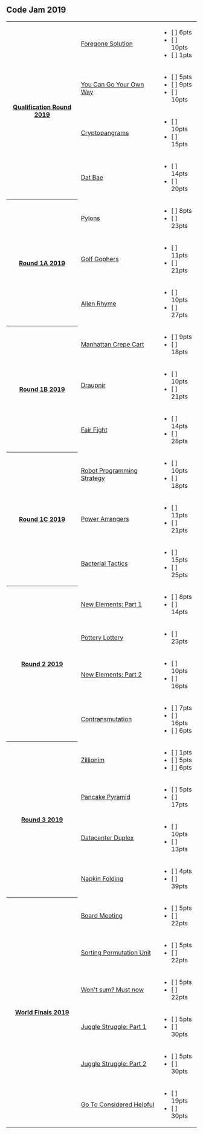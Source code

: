 ## Code Jam 2019

<table>
    <tr>
        <th rowspan="4"><a href="https://codingcompetitions.withgoogle.com/codejam/round/0000000000051705">Qualification Round 2019</a></th>
        <td><a href="https://codingcompetitions.withgoogle.com/codejam/round/0000000000051705/0000000000088231">Foregone Solution</a></td>
        <td>
            <ul>
                <li>[ ] 6pts</li>
                <li>[ ] 10pts</li>
                <li>[ ] 1pts</li>
            </ul>
        </td>
    </tr>
    <tr>
        <td><a href="https://codingcompetitions.withgoogle.com/codejam/round/0000000000051705/00000000000881da">You Can Go Your Own Way</a></td>
        <td>
            <ul>
                <li>[ ] 5pts</li>
                <li>[ ] 9pts</li>
                <li>[ ] 10pts</li>
            </ul>
        </td>
    </tr>
    <tr>
        <td><a href="https://codingcompetitions.withgoogle.com/codejam/round/0000000000051705/000000000008830b">Cryptopangrams</a></td>
        <td>
            <ul>
                <li>[ ] 10pts</li>
                <li>[ ] 15pts</li>
            </ul>
        </td>
    </tr>
    <tr>
        <td><a href="https://codingcompetitions.withgoogle.com/codejam/round/0000000000051705/00000000000881de">Dat Bae</a></td>
        <td>
            <ul>
                <li>[ ] 14pts</li>
                <li>[ ] 20pts</li>
            </ul>
        </td>
    </tr>
    <tr>
        <th rowspan="3"><a href="https://codingcompetitions.withgoogle.com/codejam/round/0000000000051635">Round 1A 2019</a></th>
        <td><a href="https://codingcompetitions.withgoogle.com/codejam/round/0000000000051635/0000000000104e03">Pylons</a></td>
        <td>
            <ul>
                <li>[ ] 8pts</li>
                <li>[ ] 23pts</li>
            </ul>
        </td>
    </tr>
    <tr>
        <td><a href="https://codingcompetitions.withgoogle.com/codejam/round/0000000000051635/0000000000104f1a">Golf Gophers</a></td>
        <td>
            <ul>
                <li>[ ] 11pts</li>
                <li>[ ] 21pts</li>
            </ul>
        </td>
    </tr>
    <tr>
        <td><a href="https://codingcompetitions.withgoogle.com/codejam/round/0000000000051635/0000000000104e05">Alien Rhyme</a></td>
        <td>
            <ul>
                <li>[ ] 10pts</li>
                <li>[ ] 27pts</li>
            </ul>
        </td>
    </tr>
    <tr>
        <th rowspan="3"><a href="https://codingcompetitions.withgoogle.com/codejam/round/0000000000051706">Round 1B 2019</a></th>
        <td><a href="https://codingcompetitions.withgoogle.com/codejam/round/0000000000051706/000000000012295c">Manhattan Crepe Cart</a></td>
        <td>
            <ul>
                <li>[ ] 9pts</li>
                <li>[ ] 18pts</li>
            </ul>
        </td>
    </tr>
    <tr>
        <td><a href="https://codingcompetitions.withgoogle.com/codejam/round/0000000000051706/0000000000122837">Draupnir</a></td>
        <td>
            <ul>
                <li>[ ] 10pts</li>
                <li>[ ] 21pts</li>
            </ul>
        </td>
    </tr>
    <tr>
        <td><a href="https://codingcompetitions.withgoogle.com/codejam/round/0000000000051706/0000000000122838">Fair Fight</a></td>
        <td>
            <ul>
                <li>[ ] 14pts</li>
                <li>[ ] 28pts</li>
            </ul>
        </td>
    </tr>
    <tr>
        <th rowspan="3"><a href="https://codingcompetitions.withgoogle.com/codejam/round/00000000000516b9">Round 1C 2019</a></th>
        <td><a href="https://codingcompetitions.withgoogle.com/codejam/round/00000000000516b9/0000000000134c90">Robot Programming Strategy</a></td>
        <td>
            <ul>
                <li>[ ] 10pts</li>
                <li>[ ] 18pts</li>
            </ul>
        </td>
    </tr>
    <tr>
        <td><a href="https://codingcompetitions.withgoogle.com/codejam/round/00000000000516b9/0000000000134e91">Power Arrangers</a></td>
        <td>
            <ul>
                <li>[ ] 11pts</li>
                <li>[ ] 21pts</li>
            </ul>
        </td>
    </tr>
    <tr>
        <td><a href="https://codingcompetitions.withgoogle.com/codejam/round/00000000000516b9/0000000000134cdf">Bacterial Tactics</a></td>
        <td>
            <ul>
                <li>[ ] 15pts</li>
                <li>[ ] 25pts</li>
            </ul>
        </td>
    </tr>
    <tr>
        <th rowspan="4"><a href="https://codingcompetitions.withgoogle.com/codejam/round/0000000000051679">Round 2 2019</a></th>
        <td><a href="https://codingcompetitions.withgoogle.com/codejam/round/0000000000051679/0000000000146183">New Elements: Part 1</a></td>
        <td>
            <ul>
                <li>[ ] 8pts</li>
                <li>[ ] 14pts</li>
            </ul>
        </td>
    </tr>
    <tr>
        <td><a href="https://codingcompetitions.withgoogle.com/codejam/round/0000000000051679/00000000001461c8">Pottery Lottery</a></td>
        <td>
            <ul>
                <li>[ ] 23pts</li>
            </ul>
        </td>
    </tr>
    <tr>
        <td><a href="https://codingcompetitions.withgoogle.com/codejam/round/0000000000051679/0000000000146184">New Elements: Part 2</a></td>
        <td>
            <ul>
                <li>[ ] 10pts</li>
                <li>[ ] 16pts</li>
            </ul>
        </td>
    </tr>
    <tr>
        <td><a href="https://codingcompetitions.withgoogle.com/codejam/round/0000000000051679/0000000000146185">Contransmutation</a></td>
        <td>
            <ul>
                <li>[ ] 7pts</li>
                <li>[ ] 16pts</li>
                <li>[ ] 6pts</li>
            </ul>
        </td>
    </tr>
    <tr>
        <th rowspan="4"><a href="https://codingcompetitions.withgoogle.com/codejam/round/0000000000051707">Round 3 2019</a></th>
        <td><a href="https://codingcompetitions.withgoogle.com/codejam/round/0000000000051707/0000000000158f1a">Zillionim</a></td>
        <td>
            <ul>
                <li>[ ] 1pts</li>
                <li>[ ] 5pts</li>
                <li>[ ] 6pts</li>
            </ul>
        </td>
    </tr>
    <tr>
        <td><a href="https://codingcompetitions.withgoogle.com/codejam/round/0000000000051707/00000000001591be">Pancake Pyramid</a></td>
        <td>
            <ul>
                <li>[ ] 5pts</li>
                <li>[ ] 17pts</li>
            </ul>
        </td>
    </tr>
    <tr>
        <td><a href="https://codingcompetitions.withgoogle.com/codejam/round/0000000000051707/0000000000158f1c">Datacenter Duplex</a></td>
        <td>
            <ul>
                <li>[ ] 10pts</li>
                <li>[ ] 13pts</li>
            </ul>
        </td>
    </tr>
    <tr>
        <td><a href="https://codingcompetitions.withgoogle.com/codejam/round/0000000000051707/0000000000159170">Napkin Folding</a></td>
        <td>
            <ul>
                <li>[ ] 4pts</li>
                <li>[ ] 39pts</li>
            </ul>
        </td>
    </tr>
    <tr>
        <th rowspan="6"><a href="https://codingcompetitions.withgoogle.com/codejam/round/0000000000051708">World Finals 2019</a></th>
        <td><a href="https://codingcompetitions.withgoogle.com/codejam/round/0000000000051708/000000000016c77c">Board Meeting</a></td>
        <td>
            <ul>
                <li>[ ] 5pts</li>
                <li>[ ] 22pts</li>
            </ul>
        </td>
    </tr>
    <tr>
        <td><a href="https://codingcompetitions.withgoogle.com/codejam/round/0000000000051708/000000000016c77d">Sorting Permutation Unit</a></td>
        <td>
            <ul>
                <li>[ ] 5pts</li>
                <li>[ ] 22pts</li>
            </ul>
        </td>
    </tr>
    <tr>
        <td><a href="https://codingcompetitions.withgoogle.com/codejam/round/0000000000051708/000000000016c77e">Won't sum? Must now</a></td>
        <td>
            <ul>
                <li>[ ] 5pts</li>
                <li>[ ] 22pts</li>
            </ul>
        </td>
    </tr>
    <tr>
        <td><a href="https://codingcompetitions.withgoogle.com/codejam/round/0000000000051708/000000000016c77f">Juggle Struggle: Part 1</a></td>
        <td>
            <ul>
                <li>[ ] 5pts</li>
                <li>[ ] 30pts</li>
            </ul>
        </td>
    </tr>
    <tr>
        <td><a href="https://codingcompetitions.withgoogle.com/codejam/round/0000000000051708/000000000016c933">Juggle Struggle: Part 2</a></td>
        <td>
            <ul>
                <li>[ ] 5pts</li>
                <li>[ ] 30pts</li>
            </ul>
        </td>
    </tr>
    <tr>
        <td><a href="https://codingcompetitions.withgoogle.com/codejam/round/0000000000051708/000000000016c934">Go To Considered Helpful</a></td>
        <td>
            <ul>
                <li>[ ] 19pts</li>
                <li>[ ] 30pts</li>
            </ul>
        </td>
    </tr>
</table>
